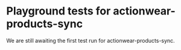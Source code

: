 # Playground tests for actionwear-products-sync
We are still awaiting the first test run for actionwear-products-sync.
